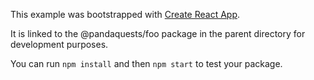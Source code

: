 This example was bootstrapped with [Create React App](https://github.com/facebook/create-react-app).

It is linked to the @pandaquests/foo package in the parent directory for development purposes.

You can run `npm install` and then `npm start` to test your package.
